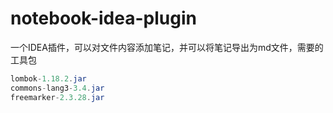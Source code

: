 # notebook-idea-plugin
一个IDEA插件，可以对文件内容添加笔记，并可以将笔记导出为md文件，需要的工具包
```java
lombok-1.18.2.jar
commons-lang3-3.4.jar
freemarker-2.3.28.jar
```
